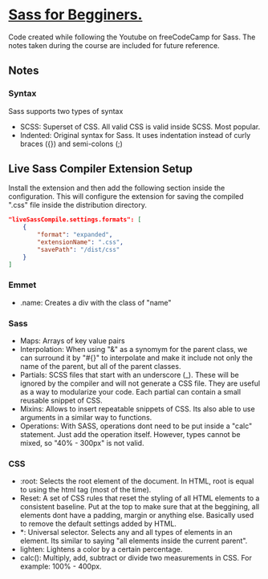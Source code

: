 # [Sass for Begginers.](https://www.youtube.com/watch?v=_a5j7KoflTs&t=847s&ab_channel=freeCodeCamp.org)

Code created while following the Youtube on freeCodeCamp for Sass. The notes taken during the course are included for future reference.

## Notes

### Syntax

Sass supports two types of syntax

- SCSS: Superset of CSS. All valid CSS is valid inside SCSS. Most popular.
- Indented: Original syntax for Sass. It uses indentation instead of curly braces ({}) and semi-colons (;)

## Live Sass Compiler Extension Setup

Install the extension and then add the following section inside the configuration. This will configure the extension for saving the compiled ".css" file inside the distribution directory.

```json
"liveSassCompile.settings.formats": [
    {
        "format": "expanded",
        "extensionName": ".css",
        "savePath": "/dist/css"
    }
]
```

### Emmet

- .name: Creates a div with the class of "name"

### Sass

- Maps: Arrays of key value pairs
- Interpolation: When using "&" as a synomym for the parent class, we can surround it by "#{}" to interpolate and make it include not only the name of the parent, but all of the parent classes.
- Partials: SCSS files that start with an underscore (_). These will be ignored by the compiler and will not generate a CSS file. They are useful as a way to modularize your code. Each partial can contain a small reusable snippet of CSS.
- Mixins: Allows to insert repeatable snippets of CSS. Its also able to use arguments in a similar way to functions.
- Operations: With SASS, operations dont need to be put inside a "calc" statement. Just add the operation itself. However, types cannot be mixed, so "40% - 300px" is not valid.

### CSS

- :root: Selects the root element of the document. In HTML, root is equal to using the html tag (most of the time).
- Reset: A set of CSS rules that reset the styling of all HTML elements to a consistent baseline. Put at the top to make sure that at the beggining, all elements dont have a padding, margin or anything else. Basically used to remove the default settings added by HTML.
- *: Universal selector. Selects any and all types of elements in an element. Its similar to saying "all elements inside the current parent".
- lighten: Lightens a color by a certain percentage.
- calc(): Multiply, add, subtract or divide two measurements in CSS. For example: 100% - 400px.
